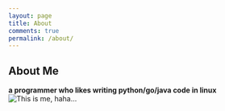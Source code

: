 ```yaml
---
layout: page
title: About
comments: true
permalink: /about/
---
```


## About Me
**a programmer who likes writing python/go/java code in linux**       
![This is me, haha...](http://redhair.top/static/img/yx.jpg)       

